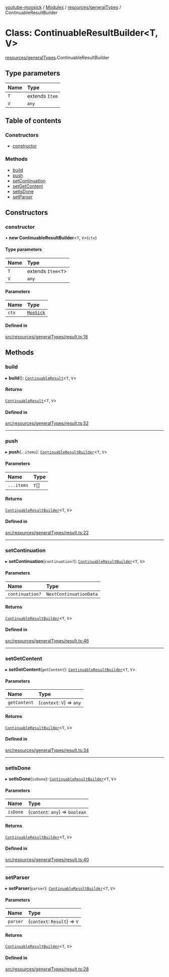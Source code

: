 [youtube-moosick](../README.md) / [Modules](../modules.md) / [resources/generalTypes](../modules/resources_generalTypes.md) / ContinuableResultBuilder

# Class: ContinuableResultBuilder<T, V\>

[resources/generalTypes](../modules/resources_generalTypes.md).ContinuableResultBuilder

## Type parameters

| Name | Type |
| :------ | :------ |
| `T` | extends `Item` |
| `V` | `any` |

## Table of contents

### Constructors

- [constructor](resources_generalTypes.ContinuableResultBuilder.md#constructor)

### Methods

- [build](resources_generalTypes.ContinuableResultBuilder.md#build)
- [push](resources_generalTypes.ContinuableResultBuilder.md#push)
- [setContinuation](resources_generalTypes.ContinuableResultBuilder.md#setcontinuation)
- [setGetContent](resources_generalTypes.ContinuableResultBuilder.md#setgetcontent)
- [setIsDone](resources_generalTypes.ContinuableResultBuilder.md#setisdone)
- [setParser](resources_generalTypes.ContinuableResultBuilder.md#setparser)

## Constructors

### constructor

• **new ContinuableResultBuilder**<`T`, `V`\>(`ctx`)

#### Type parameters

| Name | Type |
| :------ | :------ |
| `T` | extends `Item`<`T`\> |
| `V` | `any` |

#### Parameters

| Name | Type |
| :------ | :------ |
| `ctx` | [`MooSick`](index.MooSick.md) |

#### Defined in

[src/resources/generalTypes/result.ts:18](https://github.com/EvasiveXkiller/youtube-moosick/blob/bebd417/src/resources/generalTypes/result.ts#L18)

## Methods

### build

▸ **build**(): [`ContinuableResult`](resources_generalTypes.ContinuableResult.md)<`T`, `V`\>

#### Returns

[`ContinuableResult`](resources_generalTypes.ContinuableResult.md)<`T`, `V`\>

#### Defined in

[src/resources/generalTypes/result.ts:52](https://github.com/EvasiveXkiller/youtube-moosick/blob/bebd417/src/resources/generalTypes/result.ts#L52)

___

### push

▸ **push**(...`items`): [`ContinuableResultBuilder`](resources_generalTypes.ContinuableResultBuilder.md)<`T`, `V`\>

#### Parameters

| Name | Type |
| :------ | :------ |
| `...items` | `T`[] |

#### Returns

[`ContinuableResultBuilder`](resources_generalTypes.ContinuableResultBuilder.md)<`T`, `V`\>

#### Defined in

[src/resources/generalTypes/result.ts:22](https://github.com/EvasiveXkiller/youtube-moosick/blob/bebd417/src/resources/generalTypes/result.ts#L22)

___

### setContinuation

▸ **setContinuation**(`continuation?`): [`ContinuableResultBuilder`](resources_generalTypes.ContinuableResultBuilder.md)<`T`, `V`\>

#### Parameters

| Name | Type |
| :------ | :------ |
| `continuation?` | `NextContinuationData` |

#### Returns

[`ContinuableResultBuilder`](resources_generalTypes.ContinuableResultBuilder.md)<`T`, `V`\>

#### Defined in

[src/resources/generalTypes/result.ts:46](https://github.com/EvasiveXkiller/youtube-moosick/blob/bebd417/src/resources/generalTypes/result.ts#L46)

___

### setGetContent

▸ **setGetContent**(`getContent`): [`ContinuableResultBuilder`](resources_generalTypes.ContinuableResultBuilder.md)<`T`, `V`\>

#### Parameters

| Name | Type |
| :------ | :------ |
| `getContent` | (`context`: `V`) => `any` |

#### Returns

[`ContinuableResultBuilder`](resources_generalTypes.ContinuableResultBuilder.md)<`T`, `V`\>

#### Defined in

[src/resources/generalTypes/result.ts:34](https://github.com/EvasiveXkiller/youtube-moosick/blob/bebd417/src/resources/generalTypes/result.ts#L34)

___

### setIsDone

▸ **setIsDone**(`isDone`): [`ContinuableResultBuilder`](resources_generalTypes.ContinuableResultBuilder.md)<`T`, `V`\>

#### Parameters

| Name | Type |
| :------ | :------ |
| `isDone` | (`content`: `any`) => `boolean` |

#### Returns

[`ContinuableResultBuilder`](resources_generalTypes.ContinuableResultBuilder.md)<`T`, `V`\>

#### Defined in

[src/resources/generalTypes/result.ts:40](https://github.com/EvasiveXkiller/youtube-moosick/blob/bebd417/src/resources/generalTypes/result.ts#L40)

___

### setParser

▸ **setParser**(`parser`): [`ContinuableResultBuilder`](resources_generalTypes.ContinuableResultBuilder.md)<`T`, `V`\>

#### Parameters

| Name | Type |
| :------ | :------ |
| `parser` | (`context`: `Result`) => `V` |

#### Returns

[`ContinuableResultBuilder`](resources_generalTypes.ContinuableResultBuilder.md)<`T`, `V`\>

#### Defined in

[src/resources/generalTypes/result.ts:28](https://github.com/EvasiveXkiller/youtube-moosick/blob/bebd417/src/resources/generalTypes/result.ts#L28)
